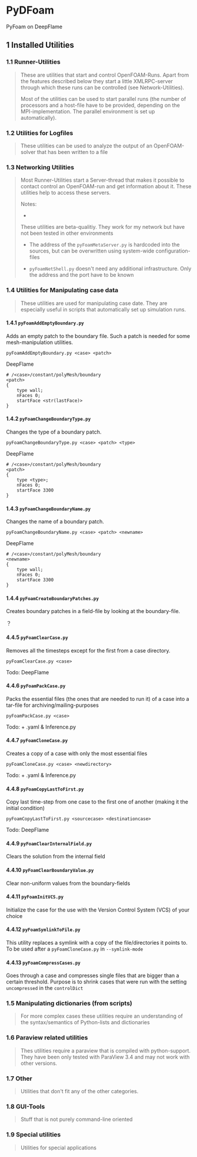 # PyDFoam
PyFoam on DeepFlame

## 1 Installed Utilities

### 1.1 Runner-Utilities

> These are utilities that start and control OpenFOAM-Runs. Apart from the features described below they start a little XMLRPC-server through which these runs can be controlled (see Network-Utilities).
>
> Most of the utilities can be used to start parallel runs (the number of processors and a host-file have to be provided, depending on the MPI-implementation. The parallel environment is set up automatically).



### 1.2 Utilities for Logfiles

> These utilities can be used to analyze the output of an OpenFOAM-solver that has been written to a file



### 1.3 Networking Utilities

> Most Runner-Utilities start a Server-thread that makes it possible to contact control an OpenFOAM-run and get information about it. These utilities help to access these servers.
>
> Notes:
>
> - 
>
>   These utilities are beta-qualitiy. They work for my network but have not been tested in other environments
>
>   -  The address of the `pyFoamMetaServer.py` is hardcoded into the sources, but can be overwritten using system-wide configuration-files
>
> - `pyFoamNetShell.py` doesn't need any additional infrastructure. Only the address and the port have to be known



### 1.4 Utilities for Manipulating case data

> These utilities are used for manipulating case date. They are especially useful in scripts that automatically set up simulation runs.

#### 1.4.1 `pyFoamAddEmptyBoundary.py`

Adds an empty patch to the boundary file. Such a patch is needed for some mesh-manipulation utilities.

```
pyFoamAddEmptyBoundary.py <case> <patch>
```

DeepFlame

```
# /<case>/constant/polyMesh/boundary
<patch>
{
	type wall;
	nFaces 0;
	startFace <str(lastFace)>
}
```

#### 1.4.2 `pyFoamChangeBoundaryType.py`

Changes the type of a boundary patch.

```
pyFoamChangeBoundaryType.py <case> <patch> <type>
```

DeepFlame

```
# /<case>/constant/polyMesh/boundary
<patch>
{
	type <type>;
	nFaces 0;
	startFace 3300
}
```

#### 1.4.3 `pyFoamChangeBoundaryName.py`

Changes the name of a boundary patch.

```
pyFoamChangeBoundaryName.py <case> <patch> <newname>
```

DeepFlame

```
# /<case>/constant/polyMesh/boundary
<newname>
{
	type wall;
	nFaces 0;
	startFace 3300
}
```

#### 1.4.4 `pyFoamCreateBoundaryPatches.py`

Creates boundary patches in a field-file by looking at the boundary-file.

？

#### 4.4.5 `pyFoamClearCase.py`

Removes all the timesteps except for the first from a case directory.

```
pyFoamClearCase.py <case>
```

Todo: DeepFlame

#### 4.4.6 `pyFoamPackCase.py`

Packs the essential files (the ones that are needed to run it) of a case into a tar-file for archiving/mailing-purposes

```
pyFoamPackCase.py <case>
```

Todo: + .yaml & Inference.py

#### 4.4.7 `pyFoamCloneCase.py`

Creates a copy of a case with only the most essential files

```
pyFoamCloneCase.py <case> <newdirectory>
```

Todo: + .yaml & Inference.py

#### 4.4.8 `pyFoamCopyLastToFirst.py`

Copy last time-step from one case to the first one of another (making it the initial condition)

```
pyFoamCopyLastToFirst.py <sourcecase> <destinationcase>
```

Todo: DeepFlame

#### 4.4.9 `pyFoamClearInternalField.py`

Clears the solution from the internal field

#### 4.4.10 `pyFoamClearBoundaryValue.py`

Clear non-uniform values from the boundary-fields

#### 4.4.11 `pyFoamInitVCS.py`

Initialize the case for the use with the Version Control System (VCS) of your choice

#### 4.4.12 `pyFoamSymlinkToFile.py`

This utility replaces a symlink with a copy of the file/directories it points to. To be used after a `pyFoamCloneCase.py` in `--symlink-mode`

#### 4.4.13 `pyFoamCompressCases.py`

Goes through a case and compresses single files that are bigger than a certain threshold. Purpose is to shrink cases that were run with the setting `uncompressed` in the `controlDict`



### 1.5 Manipulating dictionaries (from scripts)

> For more complex cases these utilities require an understanding of the syntax/semantics of Python-lists and dictionaries



### 1.6 Paraview related utilities

> Thes utilities require a paraview that is compiled with python-support. They have been only tested with ParaView 3.4 and may not work with other versions.



### 1.7 Other

> Utilities that don't fit any of the other categories.



### 1.8 GUI-Tools

> Stuff that is not purely command-line oriented



### 1.9 Special utilities

> Utilities for special applications